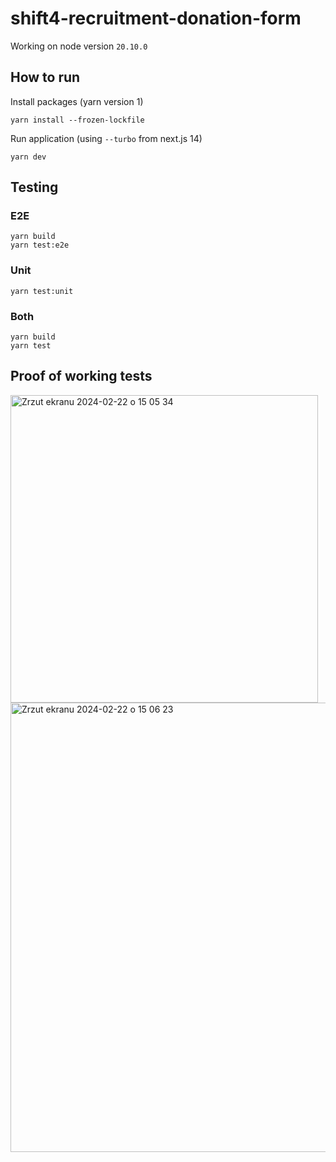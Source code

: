 # shift4-recruitment-donation-form
Working on node version `20.10.0`
## How to run

Install packages (yarn version 1)
```
yarn install --frozen-lockfile
```

Run application (using `--turbo` from next.js 14)
```
yarn dev
```

## Testing
### E2E

```
yarn build
yarn test:e2e
```
### Unit

```
yarn test:unit
```
### Both

```
yarn build
yarn test
```

## Proof of working tests

<img width="492" alt="Zrzut ekranu 2024-02-22 o 15 05 34" src="https://github.com/przem93/shift4-recruitment-donation-form/assets/12762248/447f79b7-983d-4608-93de-9c0377f44f5f">

<img width="719" alt="Zrzut ekranu 2024-02-22 o 15 06 23" src="https://github.com/przem93/shift4-recruitment-donation-form/assets/12762248/5bfb53e5-bb55-48d9-9b43-461c75e4f10f">

